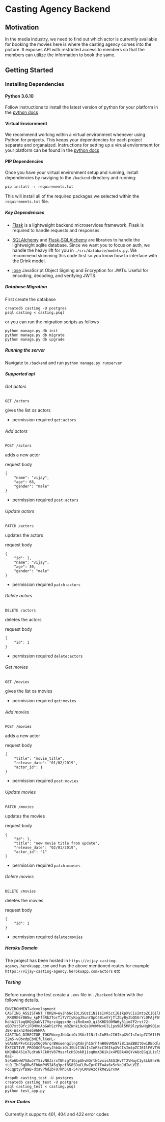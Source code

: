# Casting Agency Backend

## Motivation

In the media industry, we need to find out which actor is currently available for booking the movies here is where the casting agency comes into the picture. It exposes API with restricted access to members so that the members can utilize the information to book the same.

## Getting Started

### Installing Dependencies

#### Python 3.6.10

Follow instructions to install the latest version of python for your platform in the [python docs](https://docs.python.org/3/using/unix.html#getting-and-installing-the-latest-version-of-python)

#### Virtual Enviornment

We recommend working within a virtual environment whenever using Python for projects. This keeps your dependencies for each project separate and organaized. Instructions for setting up a virual enviornment for your platform can be found in the [python docs](https://packaging.python.org/guides/installing-using-pip-and-virtual-environments/)

#### PIP Dependencies

Once you have your virtual environment setup and running, install dependencies by naviging to the `/backend` directory and running:

```bash
pip install -r requirements.txt
```

This will install all of the required packages we selected within the `requirements.txt` file.

##### Key Dependencies

- [Flask](http://flask.pocoo.org/)  is a lightweight backend microservices framework. Flask is required to handle requests and responses.

- [SQLAlchemy](https://www.sqlalchemy.org/) and [Flask-SQLAlchemy](https://flask-sqlalchemy.palletsprojects.com/en/2.x/) are libraries to handle the lightweight sqlite database. Since we want you to focus on auth, we handle the heavy lift for you in `./src/database/models.py`. We recommend skimming this code first so you know how to interface with the Drink model.

- [jose](https://python-jose.readthedocs.io/en/latest/) JavaScript Object Signing and Encryption for JWTs. Useful for encoding, decoding, and verifying JWTS.

##### Database Migration

First create the database
```
createdb casting -U postgres
psql casting < casting.psql
```
or you can run the migration scripts as follows
```
python manage.py db init
python manage.py db migrate
python manage.py db upgrade
```

##### Running the server

Navigate to `/backend` and run `python manage.py runserver`

##### Supported api

###### Get actors
```
GET /actors
```
gives the list os actors
- permission required `get:actors`

###### Add actors
```
POST /actors
```
adds a new actor

request body
```
{
	"name": "vijay",
	"age": 68,
	"gender": "male"
}
```
- permission required `post:actors`

###### Update actors
```
PATCH /actors
```
updates the actors

request body
```
{
	"id": 1,
	"name": "vijay",
	"age": 30,
	"gender": "male"
}
```
- permission required `patch:actors`

###### Delete actors
```
DELETE /actors
```
deletes the actors

request body
```
{
	"id": 1
}
```
- permission required `delete:actors`

###### Get movies
```
GET /movies
```
gives the list os movies
- permission required `get:movies`

###### Add movies
```
POST /movies
```
adds a new actor

request body
```
{
	"title": "movie_title",
	"release_date": "01/02/2019",
	"actor_id": 1
}
```
- permission required `post:movies`

###### Update movies
```
PATCH /movies
```
updates the movies

request body
```
{
	"id": 1,
	"title": "new movie title from update",
	"release_date": "02/01/2019",
	"actor_id": "1"
}
```
- permission required `patch:movies`

###### Delete movies
```
DELETE /movies
```
deletes the movies

request body
```
{
	"id": 1
}
```
- permission required `delete:movies`


##### Heroku Domain

The project has been hosted in `https://vijay-casting-agency.herokuapp.com` and has the above mentioned routes for example `https://vijay-casting-agency.herokuapp.com/actors` etc

##### Testing

Before running the test create a `.env` file in `./backend` folder with the following details.

```
ENVIRONMENT=development
CASTING_ASSISTANT_TOKEN=eyJhbGciOiJSUzI1NiIsInR5cCI6IkpXVCIsImtpZCI6IlF6VTVOelZEUXpNNFJEZzNOalJHTjBKRU5rVTNRVFJDT0RJeU9UYzFORUU1T0RFek1FWkdSUSJ9.eyJpc3MiOiJodHRwczovL3ZpamF5ZnNuZC5hdXRoMC5jb20vIiwic3ViIjoiYXV0aDB8NWRkNTdjNzM3ODk0YWYwZWZlMGE0ZjY3IiwiYXVkIjoiY2FzdGluZyIsImlhdCI6MTU3OTE4ODQ0NCwiZXhwIjoxNTc5MTk1NjQ0LCJhenAiOiJic2Y4aTA3amVuSDhWbTBqNEtPQ3djSkxnckFnMkFUbyIsInNjb3BlIjoiIiwicGVybWlzc2lvbnMiOlsiZ2V0OmFjdG9ycyIsImdldDptb3ZpZXMiXX0.pD5LgCG7QdsEf-_RK89E6r0W5w_kpMf4Rb2TorTi7VYIyKpgJSunYQpC48ieEYjTlZbyByZbQSUrYL0FAjFGtibi21kNaUNYvtWkqKGKHtYfkEJT9bDBKRP7vFf-hohA1llaqQHQqOabVI7Vqrz4gqsxHe-siRv8xmD_qi5KHD5O0MW6y51im7F2rst72-oBO7xt59fciFDMVnAbGAhSzYPe_mRZWnkL9cQs9VmWMxvUlL1px9Bl5MR9lzp9wHgD9Q1osqL0S1tbQ4a4NDqCs9WzYoZ9xeApOjTPdbpgwQzG3BxYYwDbfXzeDjIBswXPN9x-JBk-Wsxnz4meb96HKA
CASTING_DIRECTOR_TOKEN=eyJhbGciOiJSUzI1NiIsInR5cCI6IkpXVCIsImtpZCI6IlF6VTVOelZEUXpNNFJEZzNOalJHTjBKRU5rVTNRVFJDT0RJeU9UYzFORUU1T0RFek1FWkdSUSJ9.eyJpc3MiOiJodHRwczovL3ZpamF5ZnNuZC5hdXRoMC5jb20vIiwic3ViIjoiYXV0aDB8NWRmMDQ1ZTBjNzZiNDMwZTlhZGRlMGM4IiwiYXVkIjoiY2FzdGluZyIsImlhdCI6MTU3OTE4ODUxNSwiZXhwIjoxNTc5MTk1NzE1LCJhenAiOiJic2Y4aTA3amVuSDhWbTBqNEtPQ3djSkxnckFnMkFUbyIsInNjb3BlIjoiIiwicGVybWlzc2lvbnMiOlsiZGVsZXRlOmFjdG9ycyIsImdldDphY3RvcnMiLCJnZXQ6bW92aWVzIiwicGF0Y2g6YWN0b3JzIiwicGF0Y2g6bW92aWVzIiwicG9zdDphY3RvcnMiXX0.PMYRvyOh7Rekzu5IyxvFZHAn4jj8oZVDsQTxnp9c9aLv0jHXi0oylnw8dbmo3glW65F4YR7iNXJCr6QPc-Z2m5-vObxdpEbMEfLlKeHL-y6AsGUPFvCn2ppX6g0hrqrBWxoenqxlngXdnjh1SrhfnH06VMbG7i8i1mZB8It6wiDEbdlu2kkwVkZMWiAH3qqO66YxBCdJPKmPLGmKJ3WeN67JgnM1kdoW2_P1wcHqVnPyp6lpN8DheKquAEyisQ1K_4UyZ1XIYTBNZSCioPH01rPySK5q16w7EhofL__UiTaVnsrgU2G25_zuOOX1z9mkDJV9G60W0U94VxLNgz0q9Q
EXECUTIVE_PRODUCER=eyJhbGciOiJSUzI1NiIsInR5cCI6IkpXVCIsImtpZCI6IlF6VTVOelZEUXpNNFJEZzNOalJHTjBKRU5rVTNRVFJDT0RJeU9UYzFORUU1T0RFek1FWkdSUSJ9.eyJpc3MiOiJodHRwczovL3ZpamF5ZnNuZC5hdXRoMC5jb20vIiwic3ViIjoiYXV0aDB8NWUxZGQ4NzI3YWFjNTkwZDEyNTQxMTBkIiwiYXVkIjoiY2FzdGluZyIsImlhdCI6MTU3OTE4ODYyMywiZXhwIjoxNTc5MTk1ODIzLCJhenAiOiJic2Y4aTA3amVuSDhWbTBqNEtPQ3djSkxnckFnMkFUbyIsInNjb3BlIjoiIiwicGVybWlzc2lvbnMiOlsiZGVsZXRlOmFjdG9ycyIsImRlbGV0ZTptb3ZpZXMiLCJnZXQ6YWN0b3JzIiwiZ2V0Om1vdmllcyIsInBhdGNoOmFjdG9ycyIsInBhdGNoOm1vdmllcyIsInBvc3Q6YWN0b3JzIiwicG9zdDptb3ZpZXMiXX0.llbF0rSSsx-UKOHk8451o7LdtoN7Ck0tV07MssrlcHSDskRj1oqHmX36ikJx4PEBk4XQYvAUcEGq1L1clSRo6vebcaMdzuWCRSnpKzQhGMl3D0Ioc4VadQ37ONyDEnQdGN6z8G3Qs-0aE-5cRo6bwW7VAwJYYSivN0JzrxTUhzgY1GcpAhvNQrtNCvxisASGIHvTT2VHuyC3ySLk8hrHxeWnUAgAvv9aQZ7-tLQ_IhCSqDRw5FhKmPH5IA5g3pcf8S8SDuCLRwZprDTFuAx6x5rVoJdIwLVIE-FoCqptyvfB9B-dxaVPhdZbF07kh5KQ-547yCKM8AzdTkMeSErxmA
```

```
dropdb casting_test -U postgres
createdb casting_test -U postgres
psql casting_test < casting.psql
python test_app.py
```

##### Error Codes

Currently it supports 401, 404 and 422 error codes